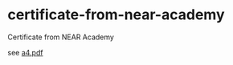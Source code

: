 # certificate-from-near-academy
 Certificate from NEAR Academy

see <a href="https://github.com/4samad/certificate-from-near-academy/blob/main/a4.pdf">a4.pdf</a>
